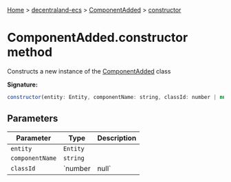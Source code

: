 [Home](./index) &gt; [decentraland-ecs](./decentraland-ecs.md) &gt; [ComponentAdded](./decentraland-ecs.componentadded.md) &gt; [constructor](./decentraland-ecs.componentadded.constructor.md)

# ComponentAdded.constructor method

Constructs a new instance of the [ComponentAdded](./decentraland-ecs.componentadded.md) class

**Signature:**
```javascript
constructor(entity: Entity, componentName: string, classId: number | null);
```

## Parameters

|  Parameter | Type | Description |
|  --- | --- | --- |
|  `entity` | `Entity` |  |
|  `componentName` | `string` |  |
|  `classId` | `number | null` |  |

